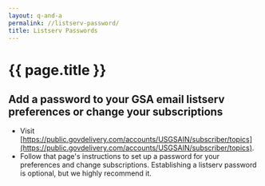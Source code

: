 ```yaml
---
layout: q-and-a
permalink: //listserv-password/
title: Listserv Passwords
---
```

# {{ page.title }}

## Add a password to your GSA email listserv preferences or change your subscriptions
* Visit [https://public.govdelivery.com/accounts/USGSAIN/subscriber/topics](https://public.govdelivery.com/accounts/USGSAIN/subscriber/topics).
* Follow that page's instructions to set up a password for your preferences and change subscriptions. Establishing a listserv password is optional, but we highly recommend it.
